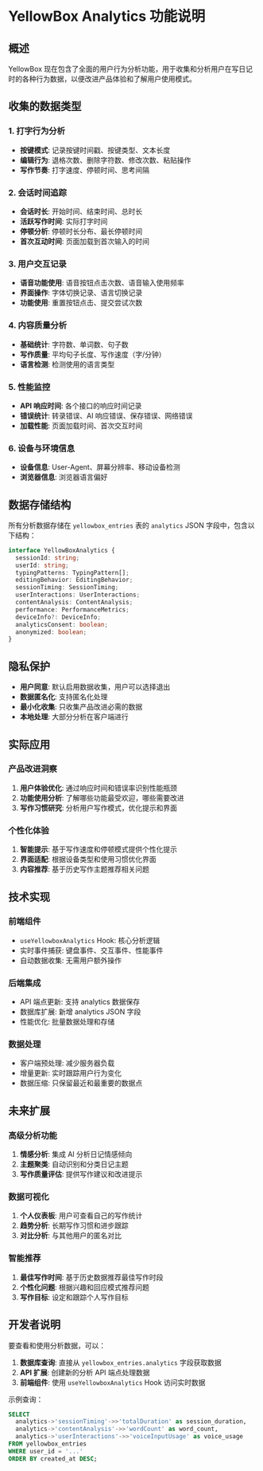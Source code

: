 # YellowBox Analytics 功能说明

## 概述

YellowBox 现在包含了全面的用户行为分析功能，用于收集和分析用户在写日记时的各种行为数据，以便改进产品体验和了解用户使用模式。

## 收集的数据类型

### 1. 打字行为分析
- **按键模式**: 记录按键时间戳、按键类型、文本长度
- **编辑行为**: 退格次数、删除字符数、修改次数、粘贴操作
- **写作节奏**: 打字速度、停顿时间、思考间隔

### 2. 会话时间追踪
- **会话时长**: 开始时间、结束时间、总时长
- **活跃写作时间**: 实际打字时间
- **停顿分析**: 停顿时长分布、最长停顿时间
- **首次互动时间**: 页面加载到首次输入的时间

### 3. 用户交互记录
- **语音功能使用**: 语音按钮点击次数、语音输入使用频率
- **界面操作**: 字体切换记录、语言切换记录
- **功能使用**: 重置按钮点击、提交尝试次数

### 4. 内容质量分析
- **基础统计**: 字符数、单词数、句子数
- **写作质量**: 平均句子长度、写作速度（字/分钟）
- **语言检测**: 检测使用的语言类型

### 5. 性能监控
- **API 响应时间**: 各个接口的响应时间记录
- **错误统计**: 转录错误、AI 响应错误、保存错误、网络错误
- **加载性能**: 页面加载时间、首次交互时间

### 6. 设备与环境信息
- **设备信息**: User-Agent、屏幕分辨率、移动设备检测
- **浏览器信息**: 浏览器语言偏好

## 数据存储结构

所有分析数据存储在 `yellowbox_entries` 表的 `analytics` JSON 字段中，包含以下结构：

```typescript
interface YellowBoxAnalytics {
  sessionId: string;
  userId: string;
  typingPatterns: TypingPattern[];
  editingBehavior: EditingBehavior;
  sessionTiming: SessionTiming;
  userInteractions: UserInteractions;
  contentAnalysis: ContentAnalysis;
  performance: PerformanceMetrics;
  deviceInfo?: DeviceInfo;
  analyticsConsent: boolean;
  anonymized: boolean;
}
```

## 隐私保护

- **用户同意**: 默认启用数据收集，用户可以选择退出
- **数据匿名化**: 支持匿名化处理
- **最小化收集**: 只收集产品改进必需的数据
- **本地处理**: 大部分分析在客户端进行

## 实际应用

### 产品改进洞察
1. **用户体验优化**: 通过响应时间和错误率识别性能瓶颈
2. **功能使用分析**: 了解哪些功能最受欢迎，哪些需要改进
3. **写作习惯研究**: 分析用户写作模式，优化提示和界面

### 个性化体验
1. **智能提示**: 基于写作速度和停顿模式提供个性化提示
2. **界面适配**: 根据设备类型和使用习惯优化界面
3. **内容推荐**: 基于历史写作主题推荐相关问题

## 技术实现

### 前端组件
- `useYellowboxAnalytics` Hook: 核心分析逻辑
- 实时事件捕获: 键盘事件、交互事件、性能事件
- 自动数据收集: 无需用户额外操作

### 后端集成
- API 端点更新: 支持 analytics 数据保存
- 数据库扩展: 新增 analytics JSON 字段
- 性能优化: 批量数据处理和存储

### 数据处理
- 客户端预处理: 减少服务器负载
- 增量更新: 实时跟踪用户行为变化
- 数据压缩: 只保留最近和最重要的数据点

## 未来扩展

### 高级分析功能
1. **情感分析**: 集成 AI 分析日记情感倾向
2. **主题聚类**: 自动识别和分类日记主题
3. **写作质量评估**: 提供写作建议和改进提示

### 数据可视化
1. **个人仪表板**: 用户可查看自己的写作统计
2. **趋势分析**: 长期写作习惯和进步跟踪
3. **对比分析**: 与其他用户的匿名对比

### 智能推荐
1. **最佳写作时间**: 基于历史数据推荐最佳写作时段
2. **个性化问题**: 根据兴趣和回应模式推荐问题
3. **写作目标**: 设定和跟踪个人写作目标

## 开发者说明

要查看和使用分析数据，可以：

1. **数据库查询**: 直接从 `yellowbox_entries.analytics` 字段获取数据
2. **API 扩展**: 创建新的分析 API 端点处理数据
3. **前端组件**: 使用 `useYellowboxAnalytics` Hook 访问实时数据

示例查询：
```sql
SELECT 
  analytics->'sessionTiming'->>'totalDuration' as session_duration,
  analytics->'contentAnalysis'->>'wordCount' as word_count,
  analytics->'userInteractions'->>'voiceInputUsage' as voice_usage
FROM yellowbox_entries 
WHERE user_id = '...' 
ORDER BY created_at DESC;
```
